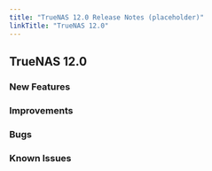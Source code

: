 ```yaml
---
title: "TrueNAS 12.0 Release Notes (placeholder)"
linkTitle: "TrueNAS 12.0"
---
```


## TrueNAS 12.0

### New Features

### Improvements

### Bugs

### Known Issues